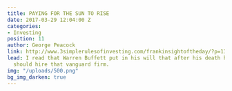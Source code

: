 ```yaml
---
title: PAYING FOR THE SUN TO RISE
date: 2017-03-29 12:04:00 Z
categories:
- Investing
position: 11
author: George Peacock
link: http://www.3simplerulesofinvesting.com/frankinsightoftheday/?p=1327
lead: I read that Warren Buffett put in his will that after his death his trustees
  should hire that vanguard firm.
img: "/uploads/500.png"
bg_img_darken: true
---
```


